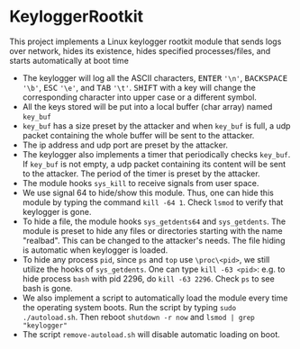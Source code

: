 # KeyloggerRootkit
This project implements a Linux keylogger rootkit module that sends logs over network, hides its existence, hides specified processes/files, and starts automatically at boot time

- The keylogger will log all the ASCII characters, <kbd>ENTER</kbd> ``'\n'``, <kbd>BACKSPACE</kbd> ``'\b'``, <kbd>ESC</kbd> ``'\e'``, and <kbd>TAB</kbd> ``'\t'``. <kbd>SHIFT</kbd> with a key will change the corresponding character into upper case or a different symbol.
- All the keys stored will be put into a local buffer (char array) named ``key_buf``
- ``key_buf`` has a size preset by the attacker and when ``key_buf`` is full, a udp packet containing the whole buffer will be sent to the attacker.
- The ip address and udp port are preset by the attacker.
- The keylogger also implements a timer that periodically checks ``key_buf``. If ``key_buf`` is not empty, a udp packet containing its content will be sent to the attacker. The period of the timer is preset by the attacker.
- The module hooks ``sys_kill`` to receive signals from user space. 
- We use signal 64 to hide/show this module. Thus, one can hide this module by typing the command ``kill -64 1``. Check ``lsmod`` to verify that keylogger is gone.
- To hide a file, the module hooks ``sys_getdents64`` and ``sys_getdents``. The module is preset to hide any files or directories starting with the name "realbad". This can be changed to the attacker's needs. The file hiding is automatic when keylogger is loaded.
- To hide any process ``pid``, since ``ps`` and ``top`` use ``\proc\<pid>``, we still utilize the hooks of ``sys_getdents``. One can type ``kill -63 <pid>``: e.g. to hide process ``bash`` with pid 2296, do ``kill -63 2296``. Check ``ps`` to see bash is gone.
- We also implement a script to automatically load the module every time the operating system boots. Run the script by typing ``sudo ./autoload.sh``. Then reboot ``shutdown -r now`` and ``lsmod | grep "keylogger"``
- The script ``remove-autoload.sh`` will disable automatic loading on boot.
